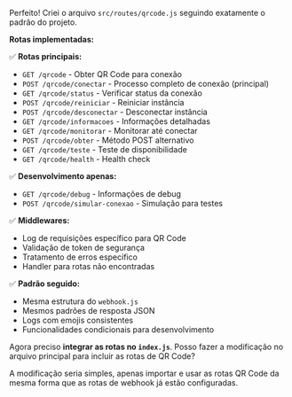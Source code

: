 Perfeito! Criei o arquivo `src/routes/qrcode.js` seguindo exatamente o padrão do projeto.

**Rotas implementadas:**

✅ **Rotas principais:**
- `GET /qrcode` - Obter QR Code para conexão
- `POST /qrcode/conectar` - Processo completo de conexão (principal)
- `GET /qrcode/status` - Verificar status da conexão
- `POST /qrcode/reiniciar` - Reiniciar instância
- `POST /qrcode/desconectar` - Desconectar instância
- `GET /qrcode/informacoes` - Informações detalhadas
- `GET /qrcode/monitorar` - Monitorar até conectar
- `POST /qrcode/obter` - Método POST alternativo
- `GET /qrcode/teste` - Teste de disponibilidade
- `GET /qrcode/health` - Health check

✅ **Desenvolvimento apenas:**
- `GET /qrcode/debug` - Informações de debug
- `POST /qrcode/simular-conexao` - Simulação para testes

✅ **Middlewares:**
- Log de requisições específico para QR Code
- Validação de token de segurança
- Tratamento de erros específico
- Handler para rotas não encontradas

✅ **Padrão seguido:**
- Mesma estrutura do `webhook.js`
- Mesmos padrões de resposta JSON
- Logs com emojis consistentes
- Funcionalidades condicionais para desenvolvimento

Agora preciso **integrar as rotas no `index.js`**. Posso fazer a modificação no arquivo principal para incluir as rotas de QR Code?

A modificação seria simples, apenas importar e usar as rotas QR Code da mesma forma que as rotas de webhook já estão configuradas.